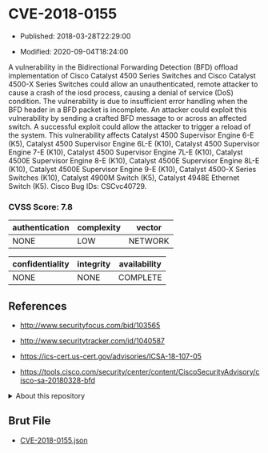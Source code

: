 # CVE-2018-0155

- Published: 2018-03-28T22:29:00

- Modified: 2020-09-04T18:24:00

A vulnerability in the Bidirectional Forwarding Detection (BFD) offload implementation of Cisco Catalyst 4500 Series Switches and Cisco Catalyst 4500-X Series Switches could allow an unauthenticated, remote attacker to cause a crash of the iosd process, causing a denial of service (DoS) condition. The vulnerability is due to insufficient error handling when the BFD header in a BFD packet is incomplete. An attacker could exploit this vulnerability by sending a crafted BFD message to or across an affected switch. A successful exploit could allow the attacker to trigger a reload of the system. This vulnerability affects Catalyst 4500 Supervisor Engine 6-E (K5), Catalyst 4500 Supervisor Engine 6L-E (K10), Catalyst 4500 Supervisor Engine 7-E (K10), Catalyst 4500 Supervisor Engine 7L-E (K10), Catalyst 4500E Supervisor Engine 8-E (K10), Catalyst 4500E Supervisor Engine 8L-E (K10), Catalyst 4500E Supervisor Engine 9-E (K10), Catalyst 4500-X Series Switches (K10), Catalyst 4900M Switch (K5), Catalyst 4948E Ethernet Switch (K5). Cisco Bug IDs: CSCvc40729.

### CVSS Score: **7.8**

| authentication | complexity | vector |
| --- | --- | --- |
| NONE | LOW | NETWORK |

| confidentiality | integrity | availability |
| --- | --- | --- |
| NONE | NONE | COMPLETE |

## References

* http://www.securityfocus.com/bid/103565

* http://www.securitytracker.com/id/1040587

* https://ics-cert.us-cert.gov/advisories/ICSA-18-107-05

* https://tools.cisco.com/security/center/content/CiscoSecurityAdvisory/cisco-sa-20180328-bfd

<details>
<summary>About this repository</summary> 

  This repository is part of the project [Live Hack CVE](https://github.com/Live-Hack-CVE). Main website can be found [www.live-hack.org](https://www.live-hack.org) 
  
  Made by [Sn0wAlice](https://github.com/Sn0wAlice) for the people that care about security and need to have a feed of the latest CVEs. Hope you enjoy it, don't forget to star the repo and follow me on [Twitter](https://twitter.com/Sn0wAlice) and [Github](https://github.com/Sn0wAlice). And that is my [personnal website](https://www.alice-snow.me/)

  - [Home Page](https://github.com/Live-Hack-CVE)
  - [Framework](https://github.com/Live-Hack-CVE/cve-framework)
  - [CVE database](https://github.com/Live-Hack-CVE/full_database)
  - [Changelog](https://github.com/Live-Hack-CVE/Changelog)
</details>

## Brut File

* [CVE-2018-0155.json](https://raw.githubusercontent.com/Live-Hack-CVE/full_database/main/cves/2018/CVE-2018-0155.json)

